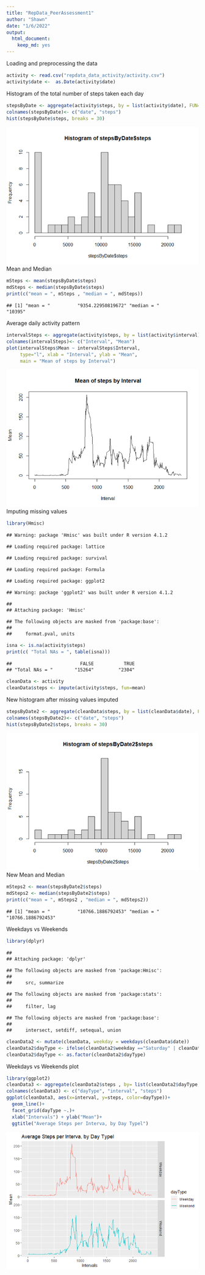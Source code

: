 ```yaml
---
title: "RepData_PeerAssessment1"
author: "Shawn"
date: "1/6/2022"
output: 
  html_document: 
    keep_md: yes
---
```



Loading and preprocessing the data

```r
activity <- read.csv("repdata_data_activity/activity.csv")
activity$date <-  as.Date(activity$date)
```
Histogram of the total number of steps taken each day

```r
stepsByDate <- aggregate(activity$steps, by = list(activity$date), FUN=sum, na.rm = TRUE)
colnames(stepsByDate)<- c("date", "steps")
hist(stepsByDate$steps, breaks = 30)
```

![](PA1_template_files/figure-html/unnamed-chunk-2-1.png)<!-- -->
Mean and Median

```r
mSteps <- mean(stepsByDate$steps)
mdSteps <- median(stepsByDate$steps)
print(c("mean = ", mSteps , "median = ", mdSteps))
```

```
## [1] "mean = "          "9354.22950819672" "median = "        "10395"
```
Average daily activity pattern

```r
intervalSteps <- aggregate(activity$steps, by = list(activity$interval), FUN=mean, na.rm = TRUE)
colnames(intervalSteps)<- c("Interval", "Mean")
plot(intervalSteps$Mean ~ intervalSteps$Interval,
     type="l", xlab = "Interval", ylab = "Mean",
     main = "Mean of steps by Interval")
```

![](PA1_template_files/figure-html/unnamed-chunk-4-1.png)<!-- -->
Imputing missing values

```r
library(Hmisc)
```

```
## Warning: package 'Hmisc' was built under R version 4.1.2
```

```
## Loading required package: lattice
```

```
## Loading required package: survival
```

```
## Loading required package: Formula
```

```
## Loading required package: ggplot2
```

```
## Warning: package 'ggplot2' was built under R version 4.1.2
```

```
## 
## Attaching package: 'Hmisc'
```

```
## The following objects are masked from 'package:base':
## 
##     format.pval, units
```

```r
isna <- is.na(activity$steps)
print(c( "Total NAs = ", table(isna)))
```

```
##                         FALSE           TRUE 
## "Total NAs = "        "15264"         "2304"
```

```r
cleanData <- activity
cleanData$steps <- impute(activity$steps, fun=mean)
```
New histogram after missing values imputed

```r
stepsByDate2 <- aggregate(cleanData$steps, by = list(cleanData$date), FUN=sum, na.rm = TRUE)
colnames(stepsByDate2)<- c("date", "steps")
hist(stepsByDate2$steps, breaks = 30)
```

![](PA1_template_files/figure-html/unnamed-chunk-6-1.png)<!-- -->
New Mean and Median

```r
mSteps2 <- mean(stepsByDate2$steps)
mdSteps2 <- median(stepsByDate2$steps)
print(c("mean = ", mSteps2 , "median = ", mdSteps2))
```

```
## [1] "mean = "          "10766.1886792453" "median = "        "10766.1886792453"
```
Weekdays vs Weekends

```r
library(dplyr)
```

```
## 
## Attaching package: 'dplyr'
```

```
## The following objects are masked from 'package:Hmisc':
## 
##     src, summarize
```

```
## The following objects are masked from 'package:stats':
## 
##     filter, lag
```

```
## The following objects are masked from 'package:base':
## 
##     intersect, setdiff, setequal, union
```

```r
cleanData2 <- mutate(cleanData, weekday = weekdays(cleanData$date))
cleanData2$dayType <- ifelse(cleanData2$weekday =="Saturday" | cleanData2$weekday =="Sunday", "Weekend", "Weekday" )
cleanData2$dayType <- as.factor(cleanData2$dayType)
```
Weekdays vs Weekends plot

```r
library(ggplot2)
cleanData3 <- aggregate(cleanData2$steps , by= list(cleanData2$dayType, cleanData2$interval),  FUN=mean)
colnames(cleanData3) <- c("dayType", "interval", "steps")
ggplot(cleanData3, aes(x=interval, y=steps, color=dayType))+ 
  geom_line()+
  facet_grid(dayType ~.)+ 
  xlab("Intervals") + ylab("Mean")+
  ggtitle("Average Steps per Interva, by Day Typel")
```

![](PA1_template_files/figure-html/unnamed-chunk-9-1.png)<!-- -->
